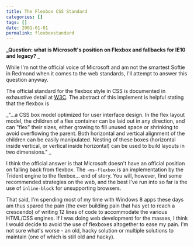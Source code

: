 ```yaml
---
title: The Flexbox CSS Standard
categories: []
tags: []
date: 2001-01-01
permalink: flexboxstandard
---
```


**_Question: what is Microsoft's position on Flexbox and fallbacks for IE10 and legacy? _**

While I'm not the official voice of Microsoft and am not the smartest Softie in Redmond when it comes to the web standards, I'll attempt to answer this question anyway.
<!-- more -->

The official standard for the flexbox style in CSS is documented in exhaustive detail at [W3C](http://www.w3.org/TR/css3-flexbox/). The abstract of this implement is helpful stating that the flexbox is

_"...a CSS box model optimized for user interface design. In the flex layout model, the children of a flex container can be laid out in any direction, and can "flex" their sizes, either growing to fill unused space or shrinking to avoid overflowing the parent. Both horizontal and vertical alignment of the children can be easily manipulated. Nesting of these boxes (horizontal inside vertical, or vertical inside horizontal) can be used to build layouts in two dimensions." _

I think the official answer is that Microsoft doesn't have an official position on falling back from flexbox. The `-ms-flexbox` is an implementation by the Trident engine to the flexbox... end of story. You will, however, find some recommended strategies on the web, and the best I've run into so far is the use of `inline-block` for unsupporting browsers.

That said, I'm spending most of my time with Windows 8 apps these days am thus spared the pain (the ever building pain that has yet to reach a crescendo) of writing 12 lines of code to accommodate the various HTML/CSS engines. If I was doing web development for the masses, I think I would decide to avoid the use of flexboxes altogether to ease my pain. I'm not sure what's worse - an old, hacky solution or multiple solutions to maintain (one of which is still old and hacky).

 

    